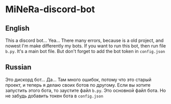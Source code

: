# MiNeRa-discord-bot
## English
This a discord bot... Yea... There many errors, because is a old project, and nowest I'm make differently my bots.
If you want to run this bot, then run file `b.py`. It's a main bot file. But don't forget to add the bot token in `config.json`
## Russian
Это дискорд бот... Да... Там много ошибок, потому что это старый проект, и теперь я делаю своих ботов по другому.
Если вы хотите запустить этого бота, то заустите файл `b.py`. Это основной файл бота. Но не забудь добавить токен бота в `config.json`
